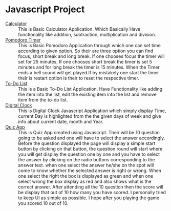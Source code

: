 <h1>Javascript Project</h1>

<dl>
  <dt><a href="https://pawargithub.github.io/javascript-multi-project-repo/Day_1_Calculator">Calculator</a></dt>
  <dd>This is Basic Calculator Application. Which Basically Have functionality like addition, subtraction, multiplication and division.</dd>
  <dt><a href="https://pawargithub.github.io/javascript-multi-project-repo/Day_2_Pomodoro_countdown">Pomodoro Timer</a></dt>
  <dd>This is Basic Pomodoro Application through which one can set time according to given option. So their are three option you can find focus, short break and long break. If one chooses focus the timer will set for 25 minutes, If one chooses short break the timer is set 5 minutes and for long break the timer is 15 minutes. When the Timer ends a bell sound will get played.If 
 by mistakely one start the timer their is restart option is their to reset the respective timer.</dd>
  <dt><a href="https://pawargithub.github.io/javascript-multi-project-repo/Day_3_To-Do_List">To-Do List</a></dt>
  <dd>This is a Basic To-Do List Application. Have Functionality like adding the item into the list, edit the existing item into the list and remove item from the to-do list.</dd>
  <dt><a href="https://pawargithub.github.io/javascript-multi-project-repo/Day_4_Digital_clock">Digital Clock</a></dt>
  <dd>This is Digital Clock Javascript Application which simply display Time, current Day is highlighted from the the given days of week and give info about current date, month and Year.
</dd>
  <dt><a href="https://pawargithub.github.io/javascript-multi-project-repo/Day_5_Quiz_App">Quiz App</a></dt>
  <dd>This is Quiz App created using Javascript. Their will be 10 question going to be asked and one will have to select the answer accordingly. Before the question displayed the page will display a simple start button by clicking on that button, the question round will start where you will get display the question one by one and you have to select the answer by clicking on the radio buttons corresponding to the answer text. when one select the answer he/she on the spot will come to know whether the selected answer is right or wrong. When one select the right the box is displayed as green and when one select wrong the box display as red and also shows what is the correct answer. After attending all the 10 question then the score will be display that out of 10 how many you have scored. I personally tried to keep UI as simple as possible. I hope after you playing the game you scored 10 out of 10.</dd>
</dl>
